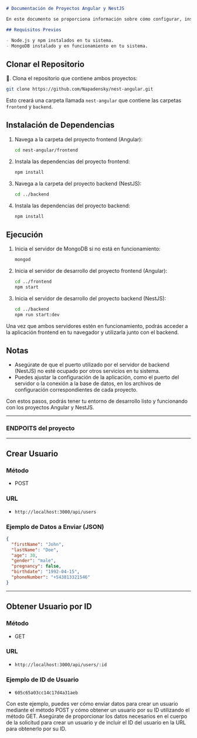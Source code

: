 ````markdown
# Documentación de Proyectos Angular y NestJS

En este documento se proporciona información sobre cómo configurar, instalar y ejecutar los proyectos de Angular y NestJS, así como los requisitos previos necesarios para su funcionamiento.

## Requisitos Previos

- Node.js y npm instalados en tu sistema.
- MongoDB instalado y en funcionamiento en tu sistema.

````
## Clonar el Repositorio

📕. Clona el repositorio que contiene ambos proyectos:
   ```bash
   git clone https://github.com/Napadensky/nest-angular.git
   ````
   Esto creará una carpeta llamada `nest-angular` que contiene las carpetas `frontend` y `backend`.

## Instalación de Dependencias

1. Navega a la carpeta del proyecto frontend (Angular):


   ```bash
   cd nest-angular/frontend
   ````


2. Instala las dependencias del proyecto frontend:

   ```bash
   npm install
   ```

3. Navega a la carpeta del proyecto backend (NestJS):

   ```bash
   cd ../backend
   ```

4. Instala las dependencias del proyecto backend:

   ```bash
   npm install
   ```

## Ejecución

1. Inicia el servidor de MongoDB si no está en funcionamiento:

   ```bash
   mongod
   ```

2. Inicia el servidor de desarrollo del proyecto frontend (Angular):

   ```bash
   cd ../frontend
   npm start
   ```

3. Inicia el servidor de desarrollo del proyecto backend (NestJS):

   ```bash
   cd ../backend
   npm run start:dev
   ```

Una vez que ambos servidores estén en funcionamiento, podrás acceder a la aplicación frontend en tu navegador y utilizarla junto con el backend.

## Notas

- Asegúrate de que el puerto utilizado por el servidor de backend (NestJS) no esté ocupado por otros servicios en tu sistema.
- Puedes ajustar la configuración de la aplicación, como el puerto del servidor o la conexión a la base de datos, en los archivos de configuración correspondientes de cada proyecto.

Con estos pasos, podrás tener tu entorno de desarrollo listo y funcionando con los proyectos Angular y NestJS.

----
### ENDPOITS del proyecto
----


## Crear Usuario

### Método
- POST

### URL
- `http://localhost:3000/api/users`

### Ejemplo de Datos a Enviar (JSON)
```json
{
  "firstName": "John",
  "lastName": "Doe",
  "age": 30,
  "gender": "male",
  "pregnancy": false,
  "birthdate": "1992-04-15",
  "phoneNumber": "+543813321546"
}
```

---

## Obtener Usuario por ID

### Método
- GET

### URL
- `http://localhost:3000/api/users/:id`

### Ejemplo de ID de Usuario
- `605c65a03cc14c17d4a31aeb`

Con este ejemplo, puedes ver cómo enviar datos para crear un usuario mediante el método POST y cómo obtener un usuario por su ID utilizando el método GET. Asegúrate de proporcionar los datos necesarios en el cuerpo de la solicitud para crear un usuario y de incluir el ID del usuario en la URL para obtenerlo por su ID.